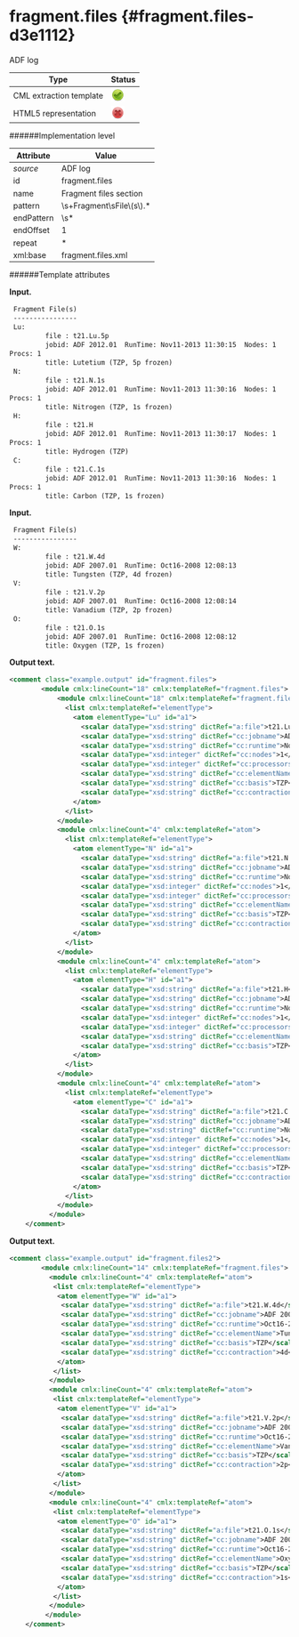 # fragment.files {#fragment.files-d3e1112}

ADF log

| Type                                                                                                                                                | Status                                                                                                                                              |
|----|----|
| CML extraction template                                                                                                                             | ![](/imgs/Total.png)                                                                                                                                |
| HTML5 representation                                                                                                                                | ![](/imgs/None.png)                                                                                                                                 |

######Implementation level

| Attribute                                                                                                                                           | Value                                                                                                                                               |
|----|----|
| *source*                                                                                                                                            | ADF log                                                                                                                                             |
| id                                                                                                                                                  | fragment.files                                                                                                                                      |
| name                                                                                                                                                | Fragment files section                                                                                                                              |
| pattern                                                                                                                                             | \\s+Fragment\\sFile\\(s\\).\*                                                                                                                       |
| endPattern                                                                                                                                          | \\s\*                                                                                                                                               |
| endOffset                                                                                                                                           | 1                                                                                                                                                   |
| repeat                                                                                                                                              | \*                                                                                                                                                  |
| xml:base                                                                                                                                            | fragment.files.xml                                                                                                                                  |

######Template attributes

**Input.**

     Fragment File(s)
     ----------------
     Lu:
             file : t21.Lu.5p
             jobid: ADF 2012.01  RunTime: Nov11-2013 11:30:15  Nodes: 1  Procs: 1
             title: Lutetium (TZP, 5p frozen)
     N:
             file : t21.N.1s
             jobid: ADF 2012.01  RunTime: Nov11-2013 11:30:16  Nodes: 1  Procs: 1
             title: Nitrogen (TZP, 1s frozen)
     H:
             file : t21.H
             jobid: ADF 2012.01  RunTime: Nov11-2013 11:30:17  Nodes: 1  Procs: 1
             title: Hydrogen (TZP)
     C:
             file : t21.C.1s
             jobid: ADF 2012.01  RunTime: Nov11-2013 11:30:16  Nodes: 1  Procs: 1
             title: Carbon (TZP, 1s frozen)

        

**Input.**

     Fragment File(s)
     ----------------
     W:
             file : t21.W.4d
             jobid: ADF 2007.01  RunTime: Oct16-2008 12:08:13
             title: Tungsten (TZP, 4d frozen)
     V:
             file : t21.V.2p
             jobid: ADF 2007.01  RunTime: Oct16-2008 12:08:14
             title: Vanadium (TZP, 2p frozen)
     O:
             file : t21.O.1s
             jobid: ADF 2007.01  RunTime: Oct16-2008 12:08:12
             title: Oxygen (TZP, 1s frozen)

        

**Output text.**

```xml
<comment class="example.output" id="fragment.files">
        <module cmlx:lineCount="18" cmlx:templateRef="fragment.files">
            <module cmlx:lineCount="18" cmlx:templateRef="fragment.files">
              <list cmlx:templateRef="elementType">
                <atom elementType="Lu" id="a1">
                  <scalar dataType="xsd:string" dictRef="a:file">t21.Lu.5p</scalar>
                  <scalar dataType="xsd:string" dictRef="cc:jobname">ADF 2012.01</scalar>
                  <scalar dataType="xsd:string" dictRef="cc:runtime">Nov11-2013 11:30:15</scalar>
                  <scalar dataType="xsd:integer" dictRef="cc:nodes">1</scalar>
                  <scalar dataType="xsd:integer" dictRef="cc:processors">1</scalar>
                  <scalar dataType="xsd:string" dictRef="cc:elementName">Lutetium</scalar>
                  <scalar dataType="xsd:string" dictRef="cc:basis">TZP</scalar>
                  <scalar dataType="xsd:string" dictRef="cc:contraction">5p</scalar>
                </atom>
              </list>
            </module>
            <module cmlx:lineCount="4" cmlx:templateRef="atom">
              <list cmlx:templateRef="elementType">
                <atom elementType="N" id="a1">
                  <scalar dataType="xsd:string" dictRef="a:file">t21.N.1s</scalar>
                  <scalar dataType="xsd:string" dictRef="cc:jobname">ADF 2012.01</scalar>
                  <scalar dataType="xsd:string" dictRef="cc:runtime">Nov11-2013 11:30:16</scalar>
                  <scalar dataType="xsd:integer" dictRef="cc:nodes">1</scalar>
                  <scalar dataType="xsd:integer" dictRef="cc:processors">1</scalar>
                  <scalar dataType="xsd:string" dictRef="cc:elementName">Nitrogen</scalar>
                  <scalar dataType="xsd:string" dictRef="cc:basis">TZP</scalar>
                  <scalar dataType="xsd:string" dictRef="cc:contraction">1s</scalar>
                </atom>
              </list>
            </module>
            <module cmlx:lineCount="4" cmlx:templateRef="atom">
              <list cmlx:templateRef="elementType">
                <atom elementType="H" id="a1">
                  <scalar dataType="xsd:string" dictRef="a:file">t21.H</scalar>
                  <scalar dataType="xsd:string" dictRef="cc:jobname">ADF 2012.01</scalar>
                  <scalar dataType="xsd:string" dictRef="cc:runtime">Nov11-2013 11:30:17</scalar>
                  <scalar dataType="xsd:integer" dictRef="cc:nodes">1</scalar>
                  <scalar dataType="xsd:integer" dictRef="cc:processors">1</scalar>
                  <scalar dataType="xsd:string" dictRef="cc:elementName">Hydrogen</scalar>
                  <scalar dataType="xsd:string" dictRef="cc:basis">TZP</scalar>
                </atom>
              </list>
            </module>
            <module cmlx:lineCount="4" cmlx:templateRef="atom">
              <list cmlx:templateRef="elementType">
                <atom elementType="C" id="a1">
                  <scalar dataType="xsd:string" dictRef="a:file">t21.C.1s</scalar>
                  <scalar dataType="xsd:string" dictRef="cc:jobname">ADF 2012.01</scalar>
                  <scalar dataType="xsd:string" dictRef="cc:runtime">Nov11-2013 11:30:16</scalar>
                  <scalar dataType="xsd:integer" dictRef="cc:nodes">1</scalar>
                  <scalar dataType="xsd:integer" dictRef="cc:processors">1</scalar>
                  <scalar dataType="xsd:string" dictRef="cc:elementName">Carbon</scalar>
                  <scalar dataType="xsd:string" dictRef="cc:basis">TZP</scalar>
                  <scalar dataType="xsd:string" dictRef="cc:contraction">1s</scalar>
                </atom>
              </list>
            </module>
          </module>   
    </comment>
```

**Output text.**

```xml
<comment class="example.output" id="fragment.files2">
        <module cmlx:lineCount="14" cmlx:templateRef="fragment.files">
          <module cmlx:lineCount="4" cmlx:templateRef="atom">
           <list cmlx:templateRef="elementType">
            <atom elementType="W" id="a1">
             <scalar dataType="xsd:string" dictRef="a:file">t21.W.4d</scalar>
             <scalar dataType="xsd:string" dictRef="cc:jobname">ADF 2007.01</scalar>
             <scalar dataType="xsd:string" dictRef="cc:runtime">Oct16-2008 12:08:13</scalar>
             <scalar dataType="xsd:string" dictRef="cc:elementName">Tungsten</scalar>
             <scalar dataType="xsd:string" dictRef="cc:basis">TZP</scalar>
             <scalar dataType="xsd:string" dictRef="cc:contraction">4d</scalar>
            </atom>
           </list>
          </module>
          <module cmlx:lineCount="4" cmlx:templateRef="atom">
           <list cmlx:templateRef="elementType">
            <atom elementType="V" id="a1">
             <scalar dataType="xsd:string" dictRef="a:file">t21.V.2p</scalar>
             <scalar dataType="xsd:string" dictRef="cc:jobname">ADF 2007.01</scalar>
             <scalar dataType="xsd:string" dictRef="cc:runtime">Oct16-2008 12:08:14</scalar>
             <scalar dataType="xsd:string" dictRef="cc:elementName">Vanadium</scalar>
             <scalar dataType="xsd:string" dictRef="cc:basis">TZP</scalar>
             <scalar dataType="xsd:string" dictRef="cc:contraction">2p</scalar>
            </atom>
           </list>
          </module>
          <module cmlx:lineCount="4" cmlx:templateRef="atom">
           <list cmlx:templateRef="elementType">
            <atom elementType="O" id="a1">
             <scalar dataType="xsd:string" dictRef="a:file">t21.O.1s</scalar>
             <scalar dataType="xsd:string" dictRef="cc:jobname">ADF 2007.01</scalar>
             <scalar dataType="xsd:string" dictRef="cc:runtime">Oct16-2008 12:08:12</scalar>
             <scalar dataType="xsd:string" dictRef="cc:elementName">Oxygen</scalar>
             <scalar dataType="xsd:string" dictRef="cc:basis">TZP</scalar>
             <scalar dataType="xsd:string" dictRef="cc:contraction">1s</scalar>
            </atom>
           </list>
          </module>
         </module>
    </comment>
```
